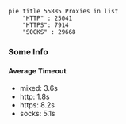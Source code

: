 
```mermaid
pie title 55885 Proxies in list
    "HTTP" : 25041
    "HTTPS": 7914
    "SOCKS" : 29668
```

### Some Info
#### Average Timeout

- mixed: 3.6s
- http: 1.8s
- https: 8.2s
- socks: 5.1s